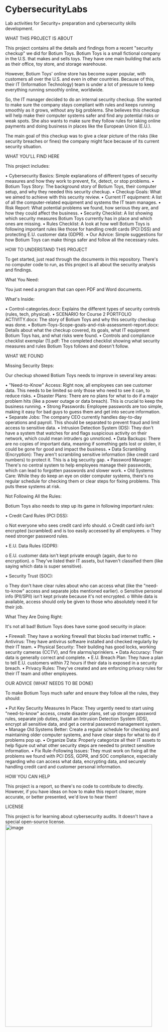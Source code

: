 # CybersecurityLabs
Lab activities for Security+ preparation and cybersecurity skills development.

WHAT THIS PROJECT IS ABOUT

This project contains all the details and findings from a recent "security checkup" we did for Botium Toys. Botium Toys is a small fictional company in the U.S. that makes and sells toys. They have one main building that acts as their office, toy store, and storage warehouse.

However, Botium Toys' online store has become super popular, with customers all over the U.S. and even in other countries. Because of this, their IT (Information Technology) team is under a lot of pressure to keep everything running smoothly online, worldwide.

So, the IT manager decided to do an internal security checkup. She wanted to make sure the company stays compliant with rules and keeps running smoothly as it grows, without any big problems. She believes this checkup will help make their computer systems safer and find any potential risks or weak spots. She also wants to make sure they follow rules for taking online payments and doing business in places like the European Union (E.U.).

The main goal of this checkup was to give a clear picture of the risks (like security breaches or fines) the company might face because of its current security situation.

WHAT YOU'LL FIND HERE

This project includes:

•	Cybersecurity Basics: Simple explanations of different types of security measures and how they work to prevent, fix, detect, or stop problems.
•	Botium Toys Story: The background story of Botium Toys, their computer setup, and why they needed this security checkup.
•	Checkup Goals: What we aimed to achieve with this security review.
•	Current IT equipment: A list of all the computer-related equipment and systems the IT team manages.
•	Risk Report: What potential problems we found, how serious they are, and how they could affect the business.
•	Security Checklist: A list showing which security measures Botium Toys currently has in place and which ones are missing.
•	Rules Checklist: A look at how well Botium Toys is following important rules like those for handling credit cards (PCI DSS) and protecting E.U. customer data (GDPR).
•	Our Advice: Simple suggestions for how Botium Toys can make things safer and follow all the necessary rules.
 
HOW TO UNDERSTAND THIS PROJECT

To get started, just read through the documents in this repository. There's no computer code to run, as this project is all about the security analysis and findings.

What You Need:

You just need a program that can open PDF and Word documents.

What's Inside:

•	Control-categories.docx: Explains the different types of security controls (rules, tech, physical).
•	SCENARIO for Course 2 PORTFOLIO ACTIVITY.docx: The story of Botium Toys and why this security checkup was done.
•	Botium-Toys-Scope-goals-and-risk-assessment-report.docx: Details about what the checkup covered, its goals, what IT equipment Botium Toys has, and what risks were found.
•	Controls and compliance checklist exemplar (1).pdf: The completed checklist showing what security measures and rules Botium Toys follows and doesn't follow.
 
WHAT WE FOUND

Missing Security Steps:

Our checkup showed Botium Toys needs to improve in several key areas:

•	"Need-to-Know" Access: Right now, all employees can see customer data. This needs to be limited so only those who need to see it can, to reduce risks.
•	Disaster Plans: There are no plans for what to do if a major problem hits (like a power outage or data breach). This is crucial to keep the business running.
•	Strong Passwords: Employee passwords are too simple, making it easy for bad guys to guess them and get into secure information.
•	Separate Jobs: The company CEO currently handles day-to-day operations and payroll. This should be separated to prevent fraud and limit access to sensitive data.
•	Intrusion Detection System (IDS): They don't have a system that watches for and flags suspicious activity on their network, which could mean intruders go unnoticed.
•	Data Backups: There are no copies of important data, meaning if something gets lost or stolen, it could be gone for good and impact the business.
•	Data Scrambling (Encryption): They aren't scrambling sensitive information (like credit card numbers) to protect it. This is a big security gap.
•	Password Manager: There's no central system to help employees manage their passwords, which can lead to forgotten passwords and slower work.
•	Old Systems Care: While they do keep an eye on older computer systems, there's no regular schedule for checking them or clear steps for fixing problems. This puts these systems at risk.

Not Following All the Rules:

Botium Toys also needs to step up its game in following important rules:

•	Credit Card Rules (PCI DSS):

o	Not everyone who sees credit card info should.
o	Credit card info isn't encrypted (scrambled) and is too easily accessed by all employees.
o	They need stronger password rules.

•	E.U. Data Rules (GDPR):

o	E.U. customer data isn't kept private enough (again, due to no encryption).
o	They've listed their IT assets, but haven't classified them (like saying which data is super sensitive).

•	Security Trust (SOC):

o	They don't have clear rules about who can access what (like the "need-to-know" access and separate jobs mentioned earlier).
o	Sensitive personal info (PII/SPII) isn't kept private because it's not encrypted.
o	While data is available, access should only be given to those who absolutely need it for their job.

What They Are Doing Right:

It's not all bad! Botium Toys does have some good security in place:

•	Firewall: They have a working firewall that blocks bad internet traffic.
•	Antivirus: They have antivirus software installed and checked regularly by their IT team.
•	Physical Security: Their building has good locks, working security cameras (CCTV), and fire alarms/sprinklers.
•	Data Accuracy: Their data is generally correct and complete.
•	E.U. Breach Plan: They have a plan to tell E.U. customers within 72 hours if their data is exposed in a security breach.
•	Privacy Rules: They've created and are enforcing privacy rules for their IT team and other employees.
 
OUR ADVICE (WHAT NEEDS TO BE DONE)

To make Botium Toys much safer and ensure they follow all the rules, they should:

•	Put Key Security Measures In Place: They urgently need to start using "need-to-know" access, create disaster plans, set up stronger password rules, separate job duties, install an Intrusion Detection System (IDS), encrypt all sensitive data, and get a central password management system.
•	Manage Old Systems Better: Create a regular schedule for checking and maintaining older computer systems, and have clear steps for what to do if problems pop up.
•	Organize Data: Properly categorize all their IT assets to help figure out what other security steps are needed to protect sensitive information.
•	Fix Rule-Following Issues: They must work on fixing all the problems we found with PCI DSS, GDPR, and SOC compliance, especially regarding who can access what data, encrypting data, and securely handling credit card and customer personal information.
 
HOW YOU CAN HELP

This project is a report, so there's no code to contribute to directly. However, if you have ideas on how to make this report clearer, more accurate, or better presented, we'd love to hear them!
 
LICENSE

This project is for learning about cybersecurity audits. It doesn't have a special open-source license.
<img width="468" height="645" alt="image" src="https://github.com/user-attachments/assets/c1d869b3-f61d-46b5-a88c-354c177eebdb" />
